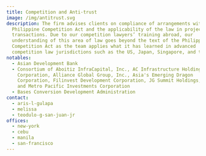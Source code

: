 ```yaml
---
title: Competition and Anti-trust
image: /img/antitrust.svg
description: The firm advises clients on compliance of arrangements with the
  Philippine Competition Act and the applicability of the law in projects and
  transactions. Due to our competition lawyers’ training abroad, our
  understanding of this area of law goes beyond the text of the Philippine
  Competition Act as the team applies what it has learned in advanced
  competition law jurisdictions such as the US, Japan, Singapore, and the EU.
notables:
  - Asian Development Bank
  - Consortium of Aboitiz InfraCapital, Inc., AC Infrastructure Holdings
    Corporation, Alliance Global Group, Inc., Asia's Emerging Dragon
    Corporation, Filinvest Development Corporation, JG Summit Holdings, Inc.,
    and Metro Pacific Investments Corporation
  - Bases Conversion Development Administration
contact:
  - aris-l-gulapa
  - melissa
  - teodulo-g-san-juan-jr
offices:
  - new-york
  - cebu
  - manila
  - san-francisco
---
```

